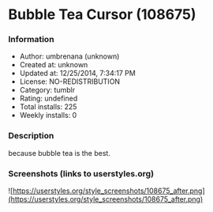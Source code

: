 # Bubble Tea Cursor (108675)

### Information
- Author: umbrenana (unknown)
- Created at: unknown
- Updated at: 12/25/2014, 7:34:17 PM
- License: NO-REDISTRIBUTION
- Category: tumblr
- Rating: undefined
- Total installs: 225
- Weekly installs: 0


### Description
because bubble tea is the best.


### Screenshots (links to userstyles.org)
![https://userstyles.org/style_screenshots/108675_after.png](https://userstyles.org/style_screenshots/108675_after.png)


